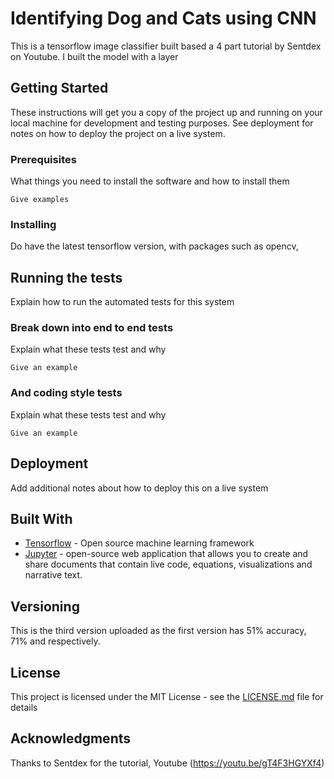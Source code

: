 # Identifying Dog and Cats using CNN

This is a tensorflow image classifier built based a 4 part tutorial by Sentdex on Youtube. I built the model with a layer

## Getting Started

These instructions will get you a copy of the project up and running on your local machine for development and testing purposes. See deployment for notes on how to deploy the project on a live system.

### Prerequisites

What things you need to install the software and how to install them

```
Give examples
```

### Installing

Do have the latest tensorflow version, with packages such as opencv, 

## Running the tests

Explain how to run the automated tests for this system

### Break down into end to end tests

Explain what these tests test and why

```
Give an example
```

### And coding style tests

Explain what these tests test and why

```
Give an example
```

## Deployment

Add additional notes about how to deploy this on a live system

## Built With

* [Tensorflow](https://www.tensorflow.org/) - Open source machine learning framework
* [Jupyter](http://jupyter.org/) - open-source web application that allows you to create and share documents that contain live code, equations, visualizations and narrative text.

## Versioning

This is the third version uploaded as the first version has 51% accuracy, 71% and respectively. 


## License

This project is licensed under the MIT License - see the [LICENSE.md](LICENSE.md) file for details

## Acknowledgments

Thanks to Sentdex for the tutorial, Youtube (https://youtu.be/gT4F3HGYXf4)

